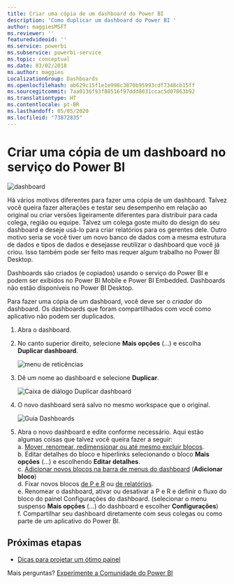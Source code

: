 ```yaml
---
title: Criar uma cópia de um dashboard do Power BI
description: 'Como duplicar um dashboard do Power BI '
author: maggiesMSFT
ms.reviewer: ''
featuredvideoid: ''
ms.service: powerbi
ms.subservice: powerbi-service
ms.topic: conceptual
ms.date: 03/02/2018
ms.author: maggies
LocalizationGroup: Dashboards
ms.openlocfilehash: ab629c15f1e1e998c3870b95993cdf7348cb15ff
ms.sourcegitcommit: 7aa0136f93f88516f97ddd8031ccac5d07863b92
ms.translationtype: HT
ms.contentlocale: pt-BR
ms.lasthandoff: 05/05/2020
ms.locfileid: "73872835"
---
```

# <a name="create-a-copy-of-a-dashboard-in-power-bi-service"></a>Criar uma cópia de um dashboard no serviço do Power BI
![dashboard](media/service-dashboard-copy/power-bi-dashboard.png)

 Há vários motivos diferentes para fazer uma cópia de um dashboard. Talvez você queira fazer alterações e testar seu desempenho em relação ao original ou criar versões ligeiramente diferentes para distribuir para cada colega, região ou equipe. Talvez um colega goste muito do design do seu dashboard e deseje usá-lo para criar relatórios para os gerentes dele. Outro motivo seria se você tiver um novo banco de dados com a mesma estrutura de dados e tipos de dados e desejasse reutilizar o dashboard que você já criou. Isso também pode ser feito mas requer algum trabalho no Power BI Desktop. 

Dashboards são criados (e copiados) usando o serviço do Power BI e podem ser exibidos no Power BI Mobile e Power BI Embedded.  Dashboards não estão disponíveis no Power BI Desktop. 

Para fazer uma cópia de um dashboard, você deve ser o *criador* do dashboard. Os dashboards que foram compartilhados com você como aplicativo não podem ser duplicados.

1. Abra o dashboard.
2. No canto superior direito, selecione **Mais opções** (...) e escolha **Duplicar dashboard**.
   
   ![menu de reticências](media/service-dashboard-copy/power-bi-dulicate.png)
3. Dê um nome ao dashboard e selecione **Duplicar**. 
   
   ![Caixa de diálogo Duplicar dashboard](media/service-dashboard-copy/power-bi-name.png)
4. O novo dashboard será salvo no mesmo workspace que o original. 
   
   ![Guia Dashboards](media/service-dashboard-copy/power-bi-copied.png)

5.    Abra o novo dashboard e edite conforme necessário. Aqui estão algumas coisas que talvez você queira fazer a seguir:    
    a. [Mover, renomear, redimensionar ou até mesmo excluir blocos](service-dashboard-edit-tile.md).  
    b. Editar detalhes do bloco e hiperlinks selecionando o bloco **Mais opções** (...) e escolhendo **Editar detalhes**.  
    c. [Adicionar novos blocos na barra de menus do dashboard](service-dashboard-add-widget.md) (**Adicionar bloco**)  
    d. Fixar novos blocos [de P e R](service-dashboard-pin-tile-from-q-and-a.md) ou [de relatórios](service-dashboard-pin-tile-from-report.md).  
    e. Renomear o dashboard, ativar ou desativar a P e R e definir o fluxo do bloco do painel Configurações do dashboard.  (selecionar o menu suspenso **Mais opções** (...) do dashboard e escolher **Configurações**)  
    f. Compartilhar seu dashboard diretamente com seus colegas ou como parte de um aplicativo do Power BI. 


## <a name="next-steps"></a>Próximas etapas
* [Dicas para projetar um ótimo painel](service-dashboards-design-tips.md) 

Mais perguntas? [Experimente a Comunidade do Power BI](https://community.powerbi.com/)

